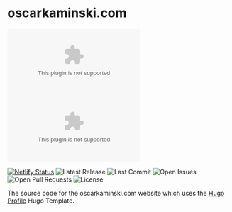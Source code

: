 # oscarkaminski.com

[![GitHub forks](https://img.shields.io/github/forks/OscarKaminski/oscarkaminski.com)](https://github.com/OscarKaminski/oscarkaminski.com/network) [![GitHub stars](https://img.shields.io/github/stars/OscarKaminski/oscarkaminski.com)](https://github.com/OscarKaminski/oscarkaminski.com/stargazers)

[![Netlify Status](https://api.netlify.com/api/v1/badges/96ce6aea-df17-4517-8f0b-7d7d91ca8004/deploy-status)](https://app.netlify.com/sites/oscarkaminski/deploys)
![Latest Release](https://img.shields.io/github/v/release/gurusabarish/hugo-profile?include_prereleases)
![Last Commit](https://img.shields.io/github/last-commit/gurusabarish/hugo-profile)
![Open Issues](https://img.shields.io/github/issues/gurusabarish/hugo-profile?color=important)
![Open Pull Requests](https://img.shields.io/github/issues-pr/gurusabarish/hugo-profile?color=yellowgreen)
![License](https://img.shields.io/github/license/gurusabarish/hugo-profile)

The source code for the oscarkaminski.com website which uses the [Hugo Profile](https://themes.gohugo.io/themes/hugo-profile/) Hugo Template.
